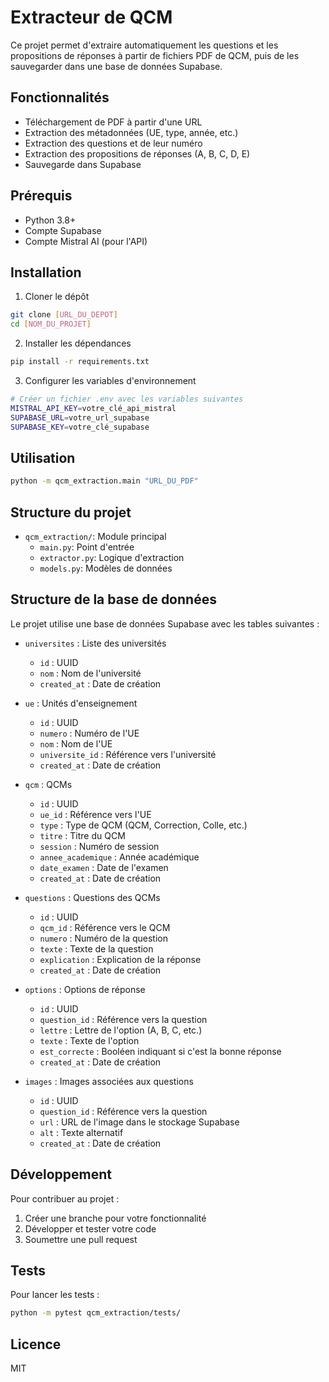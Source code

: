 # Extracteur de QCM

Ce projet permet d'extraire automatiquement les questions et les propositions de réponses à partir de fichiers PDF de QCM, puis de les sauvegarder dans une base de données Supabase.

## Fonctionnalités

- Téléchargement de PDF à partir d'une URL
- Extraction des métadonnées (UE, type, année, etc.)
- Extraction des questions et de leur numéro
- Extraction des propositions de réponses (A, B, C, D, E)
- Sauvegarde dans Supabase

## Prérequis

- Python 3.8+
- Compte Supabase
- Compte Mistral AI (pour l'API)

## Installation

1. Cloner le dépôt
```bash
git clone [URL_DU_DEPOT]
cd [NOM_DU_PROJET]
```

2. Installer les dépendances
```bash
pip install -r requirements.txt
```

3. Configurer les variables d'environnement
```bash
# Créer un fichier .env avec les variables suivantes
MISTRAL_API_KEY=votre_clé_api_mistral
SUPABASE_URL=votre_url_supabase
SUPABASE_KEY=votre_clé_supabase
```

## Utilisation

```bash
python -m qcm_extraction.main "URL_DU_PDF"
```

## Structure du projet

- `qcm_extraction/`: Module principal
  - `main.py`: Point d'entrée
  - `extractor.py`: Logique d'extraction
  - `models.py`: Modèles de données

## Structure de la base de données

Le projet utilise une base de données Supabase avec les tables suivantes :

- `universites` : Liste des universités
  - `id` : UUID
  - `nom` : Nom de l'université
  - `created_at` : Date de création

- `ue` : Unités d'enseignement
  - `id` : UUID
  - `numero` : Numéro de l'UE
  - `nom` : Nom de l'UE
  - `universite_id` : Référence vers l'université
  - `created_at` : Date de création

- `qcm` : QCMs
  - `id` : UUID
  - `ue_id` : Référence vers l'UE
  - `type` : Type de QCM (QCM, Correction, Colle, etc.)
  - `titre` : Titre du QCM
  - `session` : Numéro de session
  - `annee_academique` : Année académique
  - `date_examen` : Date de l'examen
  - `created_at` : Date de création

- `questions` : Questions des QCMs
  - `id` : UUID
  - `qcm_id` : Référence vers le QCM
  - `numero` : Numéro de la question
  - `texte` : Texte de la question
  - `explication` : Explication de la réponse
  - `created_at` : Date de création

- `options` : Options de réponse
  - `id` : UUID
  - `question_id` : Référence vers la question
  - `lettre` : Lettre de l'option (A, B, C, etc.)
  - `texte` : Texte de l'option
  - `est_correcte` : Booléen indiquant si c'est la bonne réponse
  - `created_at` : Date de création

- `images` : Images associées aux questions
  - `id` : UUID
  - `question_id` : Référence vers la question
  - `url` : URL de l'image dans le stockage Supabase
  - `alt` : Texte alternatif
  - `created_at` : Date de création

## Développement

Pour contribuer au projet :

1. Créer une branche pour votre fonctionnalité
2. Développer et tester votre code
3. Soumettre une pull request

## Tests

Pour lancer les tests :
```bash
python -m pytest qcm_extraction/tests/
```

## Licence

MIT 